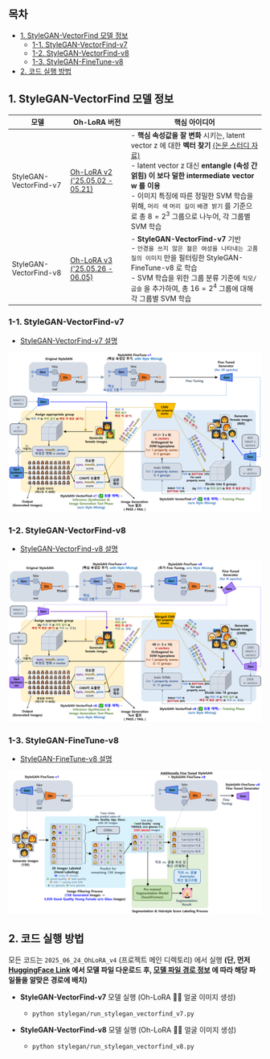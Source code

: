 
## 목차

* [1. StyleGAN-VectorFind 모델 정보](#1-stylegan-vectorfind-모델-정보)
  * [1-1. StyleGAN-VectorFind-v7](#1-1-stylegan-vectorfind-v7)
  * [1-2. StyleGAN-VectorFind-v8](#1-2-stylegan-vectorfind-v8)
  * [1-3. StyleGAN-FineTune-v8](#1-3-stylegan-finetune-v8)
* [2. 코드 실행 방법](#2-코드-실행-방법)

## 1. StyleGAN-VectorFind 모델 정보

| 모델                     | Oh-LoRA 버전                                                   | 핵심 아이디어                                                                                                                                                                                                                                                                                                                                                                                                                                                                            |
|------------------------|--------------------------------------------------------------|------------------------------------------------------------------------------------------------------------------------------------------------------------------------------------------------------------------------------------------------------------------------------------------------------------------------------------------------------------------------------------------------------------------------------------------------------------------------------------|
| StyleGAN-VectorFind-v7 | [Oh-LoRA v2 ('25.05.02 - 05.21)](../../2025_05_02_OhLoRA_v2) | - **핵심 속성값을 잘 변화** 시키는, latent vector z 에 대한 **벡터 찾기** [(논문 스터디 자료)](https://github.com/WannaBeSuperteur/AI-study/blob/main/Paper%20Study/Vision%20Model/%5B2025.05.05%5D%20Semantic%20Hierarchy%20Emerges%20in%20Deep%20Generative%20Representations%20for%20Scene%20Synthesis.md)<br>- latent vector z 대신 **entangle (속성 간 얽힘) 이 보다 덜한 intermediate vector w 를 이용**<br>- 이미지 특징에 따른 정밀한 SVM 학습을 위해, ```머리 색``` ```머리 길이``` ```배경 밝기``` 를 기준으로 총 $8 = 2^3$ 그룹으로 나누어, 각 그룹별 SVM 학습 |
| StyleGAN-VectorFind-v8 | [Oh-LoRA v3 ('25.05.26 - 06.05)](../../2025_05_26_OhLoRA_v3) | - **StyleGAN-VectorFind-v7** 기반<br>- ```안경을 쓰지 않은 젊은 여성을 나타내는 고품질의 이미지``` 만을 필터링한 StyleGAN-FineTune-v8 로 학습<br>- SVM 학습을 위한 그룹 분류 기준에 ```직모/곱슬``` 을 추가하여, 총 $16 = 2^4$ 그룹에 대해 각 그룹별 SVM 학습                                                                                                                                                                                                                                                                                         |

### 1-1. StyleGAN-VectorFind-v7

* [StyleGAN-VectorFind-v7 설명](../../2025_05_02_OhLoRA_v2/stylegan/README.md#3-3-stylegan-finetune-v1-기반-핵심-속성값-변환-intermediate-w-vector-탐색-stylegan-vectorfind-v7)

![image](../../images/250502_23.PNG)

### 1-2. StyleGAN-VectorFind-v8

* [StyleGAN-VectorFind-v8 설명](../../2025_05_26_OhLoRA_v3/stylegan/README.md#3-3-stylegan-finetune-v8-기반-핵심-속성값-변환-intermediate-w-vector-탐색-stylegan-vectorfind-v8)

![image](../../images/250526_12.png)

### 1-3. StyleGAN-FineTune-v8

* [StyleGAN-FineTune-v8 설명](../../2025_05_26_OhLoRA_v3/stylegan/README.md#3-2-fine-tuned-stylegan-stylegan-finetune-v8)

![image](../../images/250526_3.PNG)

## 2. 코드 실행 방법

모든 코드는 ```2025_06_24_OhLoRA_v4``` (프로젝트 메인 디렉토리) 에서 실행 **(단, 먼저 [HuggingFace Link](https://huggingface.co/daebakgazua/250526_OhLoRA_StyleGAN_VectorFind) 에서 모델 파일 다운로드 후, [모델 파일 경로 정보](../MODEL_AND_DATASET_INFO.md#1-모델-정보) 에 따라 해당 파일들을 알맞은 경로에 배치)**

* **StyleGAN-VectorFind-v7** 모델 실행 (Oh-LoRA 👱‍♀️ 얼굴 이미지 생성)
  * ```python stylegan/run_stylegan_vectorfind_v7.py```

* **StyleGAN-VectorFind-v8** 모델 실행 (Oh-LoRA 👱‍♀️ 얼굴 이미지 생성)
  * ```python stylegan/run_stylegan_vectorfind_v8.py```